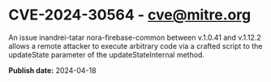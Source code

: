 # CVE-2024-30564 - cve@mitre.org

An issue inandrei-tatar nora-firebase-common between v.1.0.41 and v.1.12.2 allows a remote attacker to execute arbitrary code via a crafted script to the updateState parameter of the updateStateInternal method.

**Publish date:** 2024-04-18
